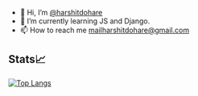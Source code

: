 - 👋 Hi, I’m [@harshitdohare](https://github.com/harshitdohare/)
- 🌱 I’m currently learning JS and Django.
- 📫 How to reach me [mailharshitdohare@gmail.com](mailto:mailharshitdohare@gmail.com)

<!---
harshit
--->

## Stats📈
[![Top Langs](https://github-readme-stats.vercel.app/api/top-langs/?username=harshitdohare)](https://github.com/anuraghazra/github-readme-stats)
